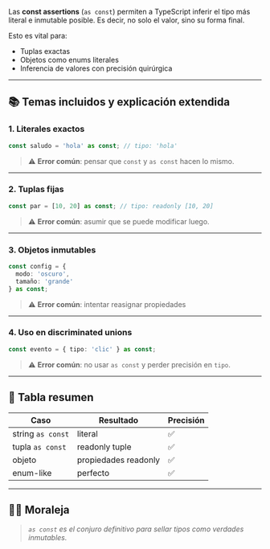 Las **const assertions** (`as const`) permiten a TypeScript inferir el tipo más literal e inmutable posible. Es decir, no solo el valor, sino su forma final.

Esto es vital para:
- Tuplas exactas
- Objetos como enums literales
- Inferencia de valores con precisión quirúrgica

---

## 📚 Temas incluidos y explicación extendida

### 1. Literales exactos
```ts
const saludo = 'hola' as const; // tipo: 'hola'
```
> ⚠️ **Error común**: pensar que `const` y `as const` hacen lo mismo.

---

### 2. Tuplas fijas
```ts
const par = [10, 20] as const; // tipo: readonly [10, 20]
```
> ⚠️ **Error común**: asumir que se puede modificar luego.

---

### 3. Objetos inmutables
```ts
const config = {
  modo: 'oscuro',
  tamaño: 'grande'
} as const;
```
> ⚠️ **Error común**: intentar reasignar propiedades

---

### 4. Uso en discriminated unions
```ts
const evento = { tipo: 'clic' } as const;
```
> ⚠️ **Error común**: no usar `as const` y perder precisión en `tipo`.

---

## 🧠 Tabla resumen
| Caso | Resultado | Precisión |
|------|-----------|-----------|
| string `as const` | literal | ✅ |
| tupla `as const` | readonly tuple | ✅ |
| objeto | propiedades readonly | ✅ |
| enum-like | perfecto | ✅ |

---

## 🧙‍♀️ Moraleja
> *`as const` es el conjuro definitivo para sellar tipos como verdades inmutables.*